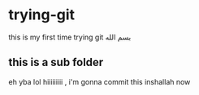 # trying-git
this is my first time trying git بسم الله
## this is a sub folder
eh yba lol
hiiiiiiiii , i'm gonna commit this inshallah now